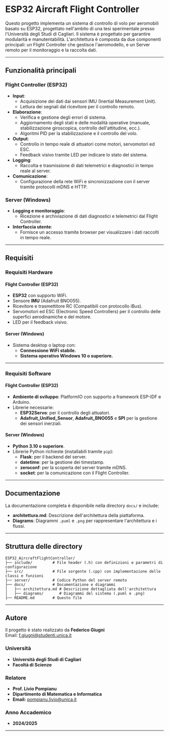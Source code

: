 # ESP32 Aircraft Flight Controller

Questo progetto implementa un sistema di controllo di volo per aeromobili basato su ESP32, progettato nell'ambito di una tesi sperimentale presso l'Università degli Studi di Cagliari. Il sistema è progettato per garantire modularità e manutentabilità. L'architettura è composta da due componenti principali: un Flight Controller che gestisce l'aeromodello, e un Server remoto per il monitoraggio e la raccolta dati.

---

## Funzionalità principali

### Flight Controller (ESP32)
- **Input**:
  - Acquisizione dei dati dai sensori IMU (Inertial Measurement Unit).
  - Lettura dei segnali dal ricevitore per il controllo remoto.
- **Elaborazione**:
  - Verifica e gestione degli errori di sistema.
  - Aggiornamento degli stati e delle modalità operative (manuale, stabilizzazione giroscopica, controllo dell'attitudine, ecc.).
  - Algoritmi PID per la stabilizzazione e il controllo del volo.
- **Output**:
  - Controllo in tempo reale di attuatori come motori, servomotori ed ESC.
  - Feedback visivo tramite LED per indicare lo stato del sistema.
- **Logging**:
  - Raccolta e trasmissione di dati telemetrici e diagnostici in tempo reale al server.
- **Comunicazione**:
  - Configurazione della rete WiFi e sincronizzazione con il server tramite protocolli mDNS e HTTP.

### Server (Windows)
- **Logging e monitoraggio**:
  - Ricezione e archiviazione di dati diagnostici e telemetrici dal Flight Controller.
- **Interfaccia utente**:
  - Fornisce un accesso tramite browser per visualizzare i dati raccolti in tempo reale.

---

## Requisiti

### Requisiti Hardware

#### Flight Controller (ESP32)
- **ESP32** con supporto WiFi.
- Sensore **IMU** (Adafruit BNO055).
- Ricevitore e trasmettitore RC (Compatibili con protocollo iBus).
- Servomotori ed ESC (Electronic Speed Controllers) per il controllo delle superfici aerodinamiche e del motore.
- LED per il feedback visivo.

#### Server (Windows)
- Sistema desktop o laptop con:
  - **Connessione WiFi stabile.**
  - **Sistema operativo Windows 10 o superiore.**

---

### Requisiti Software

#### Flight Controller (ESP32)
- **Ambiente di sviluppo**: PlatformIO con supporto a framework ESP-IDF e Arduino.
- Librerie necessarie:
  - **ESP32Servo**: per il controllo degli attuatori.
  - **Adafruit_Unified_Sensor**, **Adafruit_BNO055** e **SPI** per la gestione dei sensori inerziali.

#### Server (Windows)
- **Python 3.10 o superiore**.
- Librerie Python richieste (installabili tramite `pip`):
  - **Flask**: per il backend del server.
  - **datetime**: per la gestione dei timestamp.
  - **zeroconf**: per la scoperta del server tramite mDNS.
  - **socket**: per la comunicazione con il Flight Controller.

---

## Documentazione
La documentazione completa è disponibile nella directory `docs/` e include:
- **architettura.md**: Descrizione dell'architettura della piattaforma.
- **Diagrams**: Diagrammi `.puml` e `.png` per rappresentare l'architettura e i flussi.

---

## Struttura delle directory

```plaintext
ESP32_AircraftFlightController/
├── include/         # File header (.h) con definizioni e parametri di configurazione
├── src/             # File sorgente (.cpp) con implementazione delle classi e funzioni
├── server/          # Codice Python del server remoto
├── docs/            # Documentazione e diagrammi
│   ├── architettura.md # Descrizione dettagliata dell'architettura
│   ├── diagrams/       # Diagrammi del sistema (.puml e .png)
├── README.md        # Questo file
```

---

## Autore

Il progetto è stato realizzato da **Federico Giugni**  
Email: [f.giugni@studenti.unica.it](mailto:f.giugni@studenti.unica.it)

### Università
- **Università degli Studi di Cagliari**
- **Facoltà di Scienze**

### Relatore
- **Prof. Livio Pompianu**
- **Dipartimento di Matematica e Informatica**
- **Email:** [pompianu.livio@unica.it](mailto:pompianu.livio@unica.it)

### Anno Accademico
- **2024/2025**

---
